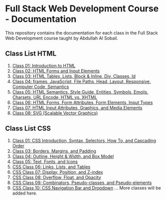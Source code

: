 # Full Stack Web Development Course - Documentation

This repository contains the documentation for each class in the Full Stack Web Development course taught by Abdullah Al Sobail.

## Class List HTML

1. [Class 01: Introduction to HTML](./HTML/Class01/Readme.md)
2. [Class 02: HTML Forms and Input Elements](./HTML/Class02/Readme.md)
3. [Class 03: HTML Tables, Lists, Block & Inline, Div, Classes, Id](./HTML/Class03/Readme.md)
4. [Class 04: frames, JavaScript, File Paths, Head, Layout, Responsive, Computer Code, Semantics](./HTML/Class04/Readme.md)
5. [Class 05: HTML Semantics, Style Guide, Entities, Symbols, Emojis, Charsets, URL Encode, HTML vs. XHTML](./HTML/Class05/Readme.md)
6. [Class 06: HTML Forms, Form Attributes, Form Elements, Input Types](./HTML/Class06/Readme.md)
7. [Class 07: HTML Input Attributes, Graphics, and Media Elements](./HTML/Class07/Readme.md)
8. [Class 08: SVG (Scalable Vector Graphics)](./HTML/Class08/Readme.md)


## Class List CSS

1. [ Class 01: CSS Introduction, Syntax, Selectors, How To, and Cascading Order](./CSS/Class01/Readme.md)
2. [ Class 03: Borders, Margins, and Padding](./CSS/Class03/Readme.md)
3. [ Class 04: Outline, Height & Width, and Box Model](./CSS/Class04/Readme.md)
4. [ Class 05: Text, Fonts, and Icons](./CSS/Class05/Readme.md)
5. [ CSS Class 06: Links, Lists, and Tables](./CSS/Class06/Readme.md)
6. [ CSS Class 07: Display, Position, and Z-index](./CSS/Class07/Readme.md)
7. [ CSS Class 08: Overflow, Float, and Opacity](./CSS/Class08/Readme.md)
8. [ CSS Class 09: Combinators, Pseudo-classes, and Pseudo-elements](./CSS/Class09/Readme.md)
9. [ CSS Class 10: CSS Navigation Bar and Dropdown](./CSS/Class10/Readme.md)
... More classes will be added here.
